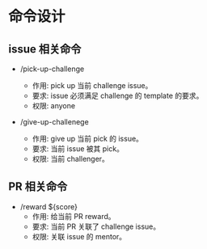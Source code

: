 # 命令设计

## issue 相关命令
- /pick-up-challenge
    - 作用: pick up 当前 challenge issue。
    - 要求: issue 必须满足 challenge 的 template 的要求。
    - 权限: anyone

- /give-up-challenege
    - 作用: give up 当前 pick 的 issue。
    - 要求: 当前 issue 被其 pick。
    - 权限: 当前 challenger。

## PR 相关命令
- /reward ${score}
    - 作用: 给当前 PR  reward。
    - 要求: 当前 PR 关联了 challenge issue。
    - 权限: 关联 issue 的 mentor。
